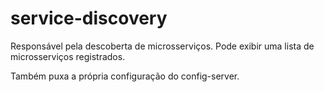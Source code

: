 # service-discovery

Responsável pela descoberta de microsserviços. Pode exibir uma lista de microsserviços registrados.

Também puxa a própria configuração do config-server.

